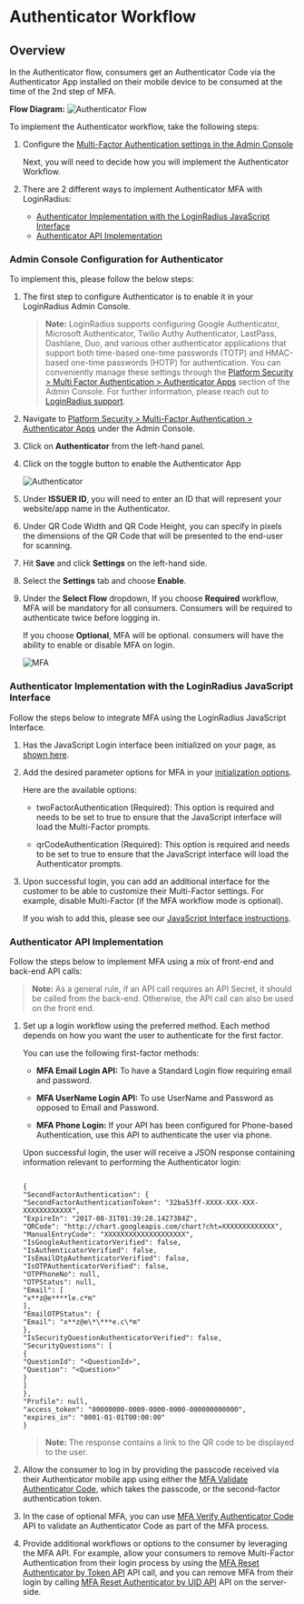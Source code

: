 # Authenticator Workflow

## Overview

In the Authenticator flow, consumers get an Authenticator Code via the Authenticator App installed on their mobile device to be consumed at the time of the 2nd step of MFA.

**Flow Diagram:**
![Authenticator Flow](https://apidocs.lrcontent.com/images/flow_1019494402661614e6684b71.02082616.png "Authenticator Flow")

To implement the Authenticator workflow, take the following steps:

1. Configure the [Multi-Factor Authentication settings in the Admin Console](https://adminconsole.loginradius.com/platform-security/multi-layered-security/multi-factor-authentication/google-authenticator)

   Next, you will need to decide how you will implement the Authenticator Workflow.

2. There are 2 different ways to implement Authenticator MFA with LoginRadius:

   - [Authenticator Implementation with the LoginRadius JavaScript Interface](#authenticator-implementation-with-the-loginradius-javascript-interface)
   - [Authenticator API Implementation](#authenticator-api-implementation)

### Admin Console Configuration for Authenticator

To implement this, please follow the below steps:

1.  The first step to configure Authenticator is to enable it in your LoginRadius Admin Console.

    > **Note:** LoginRadius supports configuring Google Authenticator, Microsoft Authenticator, Twilio Authy Authenticator, LastPass, Dashlane, Duo, and various other authenticator applications that support both time-based one-time passwords (TOTP) and HMAC-based one-time passwords (HOTP) for authentication. You can conveniently manage these settings through the [Platform Security > Multi Factor Authentication > Authenticator Apps](https://adminconsole.loginradius.com/platform-security/multi-layered-security/multi-factor-authentication/authenticator-apps) section of the Admin Console. For further information, please reach out to [LoginRadius support](https://adminconsole.loginradius.com/support/tickets/open-a-new-ticket).

2.  Navigate to [Platform Security > Multi-Factor Authentication > Authenticator Apps](https://adminconsole.loginradius.com/platform-security/multi-layered-security/multi-factor-authentication/authenticator-apps) under the Admin Console.

3.  Click on **Authenticator** from the left-hand panel.

4.  Click on the toggle button to enable the Authenticator App 

    ![Authenticator](https://apidocs.lrcontent.com/images/AuthenticatorApp_1717715456575feffde73a7.07653235.png "Authenticator")

5.  Under **ISSUER ID**, you will need to enter an ID that will represent your website/app name in the Authenticator.

6.  Under QR Code Width and QR Code Height, you can specify in pixels the dimensions of the QR Code that will be presented to the end-user for scanning.

7.  Hit **Save** and click **Settings** on the left-hand side.

8.  Select the **Settings** tab and choose **Enable**.

9.  Under the **Select Flow** dropdown, If you choose **Required** workflow, MFA will be mandatory for all consumers. Consumers will be required to authenticate twice before logging in.

    If you choose **Optional**, MFA will be optional. consumers will have the ability to enable or disable MFA on login.

    ![MFA](https://apidocs.lrcontent.com/images/MFA2_687293866575ffd8abb1c7.15430598.png "MFA")

### Authenticator Implementation with the LoginRadius JavaScript Interface

Follow the steps below to integrate MFA using the LoginRadius JavaScript Interface.

1.  Has the JavaScript Login interface been initialized on your page, as [shown here](https://www.loginradius.com/legacy/docs/api/v2/user-registration/user-registration-getting-started#login6).

2.  Add the desired parameter options for MFA in your [initialization options](https://www.loginradius.com/legacy/docs/api/v2/user-registration/user-registration-getting-started#initializationofloginradiusobject3).

    Here are the available options:

    - twoFactorAuthentication (Required): This option is required and needs to be set to true to ensure that the JavaScript interface will load the Multi-Factor prompts.

    - qrCodeAuthentication (Required): This option is required and needs to be set to true to ensure that the JavaScript interface will load the Authenticator prompts.

3.  Upon successful login, you can add an additional interface for the customer to be able to customize their Multi-Factor settings. For example, disable Multi-Factor (if the MFA workflow mode is optional).

    If you wish to add this, please see our [JavaScript Interface instructions](https://www.loginradius.com/legacy/docs/api/v2/user-registration/user-registration-getting-started#createtwofactorauthentication26).

### Authenticator API Implementation

Follow the steps below to implement MFA using a mix of front-end and back-end API calls:

> **Note:** As a general rule, if an API call requires an API Secret, it should be called from the back-end. Otherwise, the API call can also be used on the front end.

1.  Set up a login workflow using the preferred method. Each method depends on how you want the user to authenticate for the first factor.

    You can use the following first-factor methods:

    - **MFA Email Login API:** To have a Standard Login flow requiring email and password.

    - **MFA UserName Login API:** To use UserName and Password as opposed to Email and Password.

    - **MFA Phone Login:** If your API has been configured for Phone-based Authentication, use this API to authenticate the user via phone.

    Upon successful login, the user will receive a JSON response containing information relevant to performing the Authenticator login:

    ```

    {
    "SecondFactorAuthentication": {
    "SecondFactorAuthenticationToken": "32ba53ff-XXXX-XXX-XXX-XXXXXXXXXXXX",
    "ExpireIn": "2017-08-31T01:39:28.1427384Z",
    "QRCode": "http://chart.googleapis.com/chart?cht=XXXXXXXXXXXXX",
    "ManualEntryCode": "XXXXXXXXXXXXXXXXXXXX",
    "IsGoogleAuthenticatorVerified": false,
    "IsAuthenticatorVerified": false,
    "IsEmailOtpAuthenticatorVerified": false,
    "IsOTPAuthenticatorVerified": false,
    "OTPPhoneNo": null,
    "OTPStatus": null,
    "Email": [
    "x**z@e****le.c*m"
    ],
    "EmailOTPStatus": {
    "Email": "x**z@e\*\***e.c\*m"
    },
    "IsSecurityQuestionAuthenticatorVerified": false,
    "SecurityQuestions": [
    {
    "QuestionId": "<QuestionId>",
    "Question": "<Question>"
    }
    ]
    },
    "Profile": null,
    "access_token": "00000000-0000-0000-0000-000000000000",
    "expires_in": "0001-01-01T00:00:00"
    }

    ```

    > **Note:** The response contains a link to the QR code to be displayed to the user.

2.  Allow the consumer to log in by providing the passcode received via their Authenticator mobile app using either the [MFA Validate Authenticator Code](https://www.loginradius.com/legacy/docs/api/v2/customer-identity-api/multi-factor-authentication/authenticator/mfa-validate-authenticator-code), which takes the passcode, or the second-factor authentication token.

3. In the case of optional MFA, you can use [MFA Verify Authenticator Code](https://www.loginradius.com/legacy/docs/api/v2/customer-identity-api/multi-factor-authentication/authenticator/mfa-verify-authenticator-code) API to validate an Authenticator Code as part of the MFA process.

4.  Provide additional workflows or options to the consumer by leveraging the MFA API. For example, allow your consumers to remove Multi-Factor Authentication from their login process by using the [MFA Reset Authenticator by Token API](https://www.loginradius.com/legacy/docs/api/v2/customer-identity-api/multi-factor-authentication/authenticator/mfa-reset-authenticator-by-token/) API call, and you can remove MFA from their login by calling [MFA Reset Authenticator by UID API](https://www.loginradius.com/legacy/docs/api/v2/customer-identity-api/multi-factor-authentication/authenticator/mfa-reset-authenticator-by-uid/) API on the server-side.
